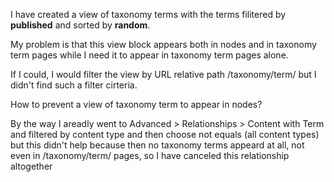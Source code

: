 I have created a view of taxonomy terms with the terms filitered by **published** and sorted by **random**.

My problem is that this view block appears both in nodes and in taxonomy term pages while I need it to appear in taxonomy term pages alone.

If I could, I would filter the view by URL relative path /taxonomy/term/ but I didn't find such a filter cirteria.

How to prevent a view of taxonomy term to appear in nodes?

By the way I areadly went to Advanced > Relationships > Content with Term and filtered by content type and then choose not equals (all content types) but this didn't help because then no taxonomy terms appeard at all, not even in /taxonomy/term/ pages, so I have canceled this relationship altogether
